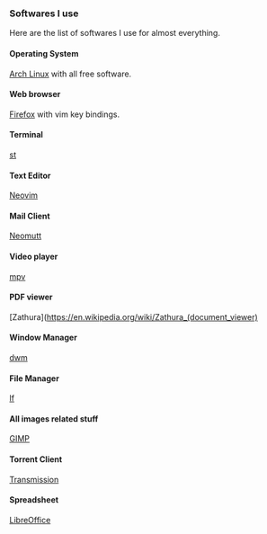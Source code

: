 ### Softwares I use

Here are the list of softwares I use for almost everything.


#### Operating System

[Arch Linux](https://www.archlinux.org/) with all free software.


#### Web browser

[Firefox](https://www.mozilla.org/en-US/exp/firefox/new/) with vim key bindings.


#### Terminal

[st](https://st.suckless.org/)


#### Text Editor

[Neovim](https://neovim.io)


#### Mail Client

[Neomutt](https://neomutt.org/)


#### Video player

[mpv](https://mpv.io/)


#### PDF viewer

[Zathura](https://en.wikipedia.org/wiki/Zathura_(document_viewer)


#### Window Manager

[dwm](https://dwm.suckless.org/)


#### File Manager

[lf](https://github.com/gokcehan/lf)


#### All images related stuff

[GIMP](https://www.gimp.org/)


#### Torrent Client

[Transmission](https://wiki.archlinux.org/index.php/Transmission)


#### Spreadsheet

[LibreOffice](https://www.libreoffice.org/)

